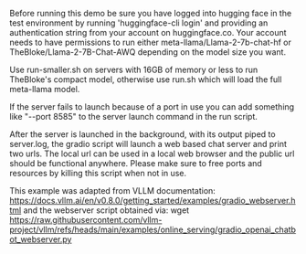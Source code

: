 Before running this demo be sure you have logged into hugging face in the test environment by running 'huggingface-cli login' and providing an authentication string from your account on huggingface.co. Your account needs to have permissions to run either meta-llama/Llama-2-7b-chat-hf or TheBloke/Llama-2-7B-Chat-AWQ depending on the model size you want.

Use run-smaller.sh on servers with 16GB of memory or less to run TheBloke's compact model, otherwise use run.sh which will load the full meta-llama model. 

If the server fails to launch because of a port in use you can add something like  "--port 8585" to the server launch command in the run script.

After the server is launched in the background, with its output piped to server.log, the gradio script will launch a web based chat server and print two urls. The local url can be used in a local web browser and the public url should be functional anywhere. Please make sure to free ports and resources by killing this script when not in use.

This example was adapted from VLLM documentation: https://docs.vllm.ai/en/v0.8.0/getting_started/examples/gradio_webserver.html and the webserver script obtained via: wget https://raw.githubusercontent.com/vllm-project/vllm/refs/heads/main/examples/online_serving/gradio_openai_chatbot_webserver.py

